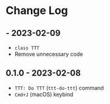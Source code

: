 # Change Log

## - 2023-02-09

- `class TTT`
- Remove unnecessary code

## 0.1.0 - 2023-02-08

- `TTT: Do TTT` (`ttt-do-ttt`) command
- `Cmd+J` (macOS) keybind
